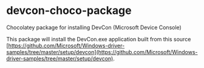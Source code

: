 # devcon-choco-package
Chocolatey package for installing DevCon (Microsoft Device Console)

This package will install the DevCon.exe application built from this source [https://github.com/Microsoft/Windows-driver-samples/tree/master/setup/devcon](https://github.com/Microsoft/Windows-driver-samples/tree/master/setup/devcon).
